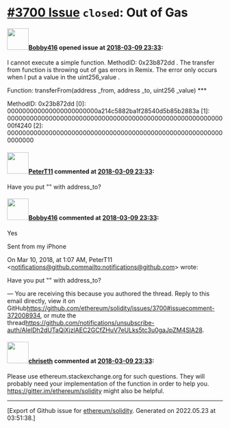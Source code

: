 # [\#3700 Issue](https://github.com/ethereum/solidity/issues/3700) `closed`: Out of Gas 

#### <img src="https://avatars.githubusercontent.com/u/8889614?v=4" width="50">[Bobby416](https://github.com/Bobby416) opened issue at [2018-03-09 23:33](https://github.com/ethereum/solidity/issues/3700):

I cannot execute a simple function. MethodID: 0x23b872dd . The transfer from function is throwing out of gas errors in Remix. The error only occurs when I put a value in the uint256_value . 

Function: transferFrom(address _from, address _to, uint256 _value) ***

MethodID: 0x23b872dd
[0]:  000000000000000000000000a214c5882ba1f28540d5b85b2883a
[1]:  00000000000000000000000000000000000000000000000000000000000f4240
[2]:  0000000000000000000000000000000000000000000000000000000000000000

#### <img src="https://avatars.githubusercontent.com/u/36716039?u=c9bf1d4bcc332bf4f46597d3ca2b43f7ea5b3d00&v=4" width="50">[PeterT11](https://github.com/PeterT11) commented at [2018-03-09 23:33](https://github.com/ethereum/solidity/issues/3700#issuecomment-372008934):

Have you put "" with address_to?

#### <img src="https://avatars.githubusercontent.com/u/8889614?v=4" width="50">[Bobby416](https://github.com/Bobby416) commented at [2018-03-09 23:33](https://github.com/ethereum/solidity/issues/3700#issuecomment-372009107):

Yes

Sent from my iPhone

On Mar 10, 2018, at 1:07 AM, PeterT11 <notifications@github.com<mailto:notifications@github.com>> wrote:


Have you put "" with address_to?

—
You are receiving this because you authored the thread.
Reply to this email directly, view it on GitHub<https://github.com/ethereum/solidity/issues/3700#issuecomment-372008934>, or mute the thread<https://github.com/notifications/unsubscribe-auth/AIelDh2dUTaQiXjzlAEC2GCfZHuV7eULks5tc3u0gaJpZM4SlA28>.

#### <img src="https://avatars.githubusercontent.com/u/9073706?v=4" width="50">[chriseth](https://github.com/chriseth) commented at [2018-03-09 23:33](https://github.com/ethereum/solidity/issues/3700#issuecomment-372240612):

Please use ethereum.stackexchange.org for such questions. They will probably need your implementation of the function in order to help you. https://gitter.im/ethereum/solidity might also be helpful.


-------------------------------------------------------------------------------



[Export of Github issue for [ethereum/solidity](https://github.com/ethereum/solidity). Generated on 2022.05.23 at 03:51:38.]

